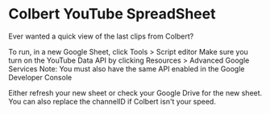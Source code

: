 # Colbert YouTube SpreadSheet
Ever wanted a quick view of the last clips from Colbert?

To run, in a new Google Sheet, click Tools > Script editor 
Make sure you turn on the YouTube Data API by clicking Resources > Advanced Google Services
Note: You must also have the same API enabled in the Google Developer Console

Either refresh your new sheet or check your Google Drive for the new sheet. 
You can also replace the channelID if Colbert isn't your speed. 
